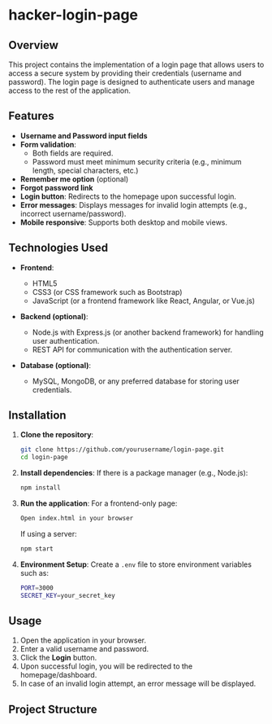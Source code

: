 # hacker-login-page

## Overview

This project contains the implementation of a login page that allows users to access a secure system by providing their credentials (username and password). The login page is designed to authenticate users and manage access to the rest of the application.

## Features

- **Username and Password input fields**
- **Form validation**:
  - Both fields are required.
  - Password must meet minimum security criteria (e.g., minimum length, special characters, etc.)
- **Remember me option** (optional)
- **Forgot password link**
- **Login button**: Redirects to the homepage upon successful login.
- **Error messages**: Displays messages for invalid login attempts (e.g., incorrect username/password).
- **Mobile responsive**: Supports both desktop and mobile views.

## Technologies Used

- **Frontend**: 
  - HTML5
  - CSS3 (or CSS framework such as Bootstrap)
  - JavaScript (or a frontend framework like React, Angular, or Vue.js)
  
- **Backend (optional)**:
  - Node.js with Express.js (or another backend framework) for handling user authentication.
  - REST API for communication with the authentication server.

- **Database (optional)**:
  - MySQL, MongoDB, or any preferred database for storing user credentials.

## Installation

1. **Clone the repository**:
    ```bash
    git clone https://github.com/yourusername/login-page.git
    cd login-page
    ```

2. **Install dependencies**:
    If there is a package manager (e.g., Node.js):
    ```bash
    npm install
    ```

3. **Run the application**:
    For a frontend-only page:
    ```bash
    Open index.html in your browser
    ```
    If using a server:
    ```bash
    npm start
    ```
    
4. **Environment Setup**:
    Create a `.env` file to store environment variables such as:
    ```bash
    PORT=3000
    SECRET_KEY=your_secret_key
    ```

## Usage

1. Open the application in your browser.
2. Enter a valid username and password.
3. Click the **Login** button.
4. Upon successful login, you will be redirected to the homepage/dashboard.
5. In case of an invalid login attempt, an error message will be displayed.

## Project Structure

